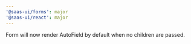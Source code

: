 ```yaml
---
'@saas-ui/forms': major
'@saas-ui/react': major
---
```


Form will now render AutoField by default when no children are passed.
